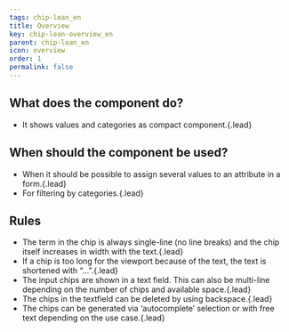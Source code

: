 ```yaml
---
tags: chip-lean_en
title: Overview
key: chip-lean-overview_en
parent: chip-lean_en
icon: overview
order: 1
permalink: false  
---
```


## What does the component do?
* It shows values and categories as compact component.{.lead}

## When should the component be used?
* When it should be possible to assign several values to an attribute in a form.{.lead}
* For filtering by categories.{.lead}

## Rules
* The term in the chip is always single-line (no line breaks) and the chip itself increases in width with the text.{.lead}
* If a chip is too long for the viewport because of the text, the text is shortened with “…”.{.lead}
* The input chips are shown in a <sbb-link variant="inline" type="button" href="/{{page.lang}}/design-system/lean/components/textfield">text field</sbb-link>. This can also be multi-line depending on the number of chips and available space.{.lead}
* The chips in the textfield can be deleted by using backspace.{.lead}
* The chips can be generated via ‘autocomplete’ selection or with free text depending on the use case.{.lead}

